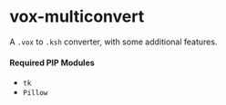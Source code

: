 # vox-multiconvert
A `.vox` to `.ksh` converter, with some additional features.

#### Required PIP Modules
* `tk`
* `Pillow`